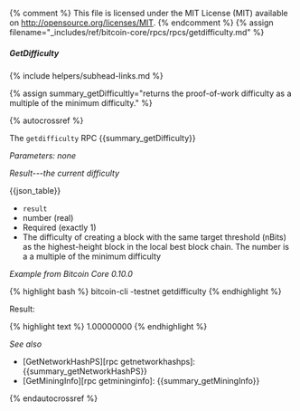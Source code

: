 {% comment %}
This file is licensed under the MIT License (MIT) available on
http://opensource.org/licenses/MIT.
{% endcomment %}
{% assign filename="_includes/ref/bitcoin-core/rpcs/rpcs/getdifficulty.md" %}

##### GetDifficulty
{% include helpers/subhead-links.md %}

{% assign summary_getDifficultly="returns the proof-of-work difficulty as a multiple of the minimum difficulty." %}

{% autocrossref %}

The `getdifficulty` RPC {{summary_getDifficulty}}

*Parameters: none*

*Result---the current difficulty*

{{json_table}}

* `result`
* number (real)
* Required (exactly 1)
* The difficulty of creating a block with the same target threshold (nBits) as the highest-height block in the local best block chain.  The number is a a multiple of the minimum difficulty

*Example from Bitcoin Core 0.10.0*

{% highlight bash %}
bitcoin-cli -testnet getdifficulty
{% endhighlight %}

Result:

{% highlight text %}
1.00000000
{% endhighlight %}

*See also*

* [GetNetworkHashPS][rpc getnetworkhashps]: {{summary_getNetworkHashPS}}
* [GetMiningInfo][rpc getmininginfo]: {{summary_getMiningInfo}}

{% endautocrossref %}
